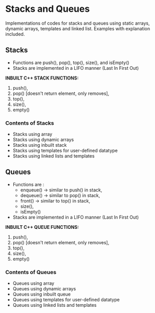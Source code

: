 # Stacks and Queues

Implementations of codes for stacks and queues using static arrays, dynamic arrays, templates and linked list.
Examples with explanation included.

## Stacks

- Functions are push(), pop(), top(), size(), and isEmpty()
- Stacks are implemented in a LIFO manner (Last In First Out)

**INBUILT C++ STACK FUNCTIONS:**

1. push(),
2. pop() [doesn't return element, only removes],
3. top(),
4. size(),
5. empty()

### Contents of Stacks

- Stacks using array
- Stacks using dynamic arrays
- Stacks using inbuilt stack
- Stacks using templates for user-defined datatype
- Stacks using linked lists and templates

## Queues

- Functions are :
  - enqueue() -> similar to push() in stack,
  - dequeue() -> similar to pop() in stack,
  - front() -> similar to top() in stack,
  - size(),
  - isEmpty()
- Stacks are implemented in a LIFO manner (Last In First Out)

**INBUILT C++ QUEUE FUNCTIONS:**

1. push(),
2. pop() [doesn't return element, only removes],
3. top(),
4. size(),
5. empty()

### Contents of Queues

- Queues using array
- Queues using dynamic arrays
- Queues using inbuilt queue
- Queues using templates for user-defined datatype
- Queues using linked lists and templates
